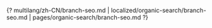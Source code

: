 {? multilang/zh-CN/branch-seo.md | localized/organic-search/branch-seo.md | pages/organic-search/branch-seo.md ?}
